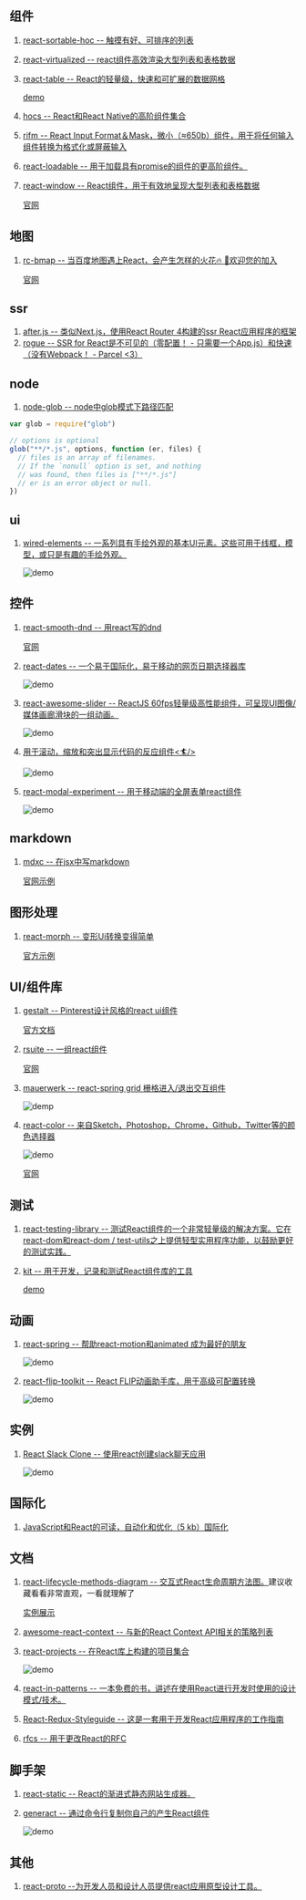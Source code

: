 ## 组件
1. [react-sortable-hoc -- 触摸有好、可排序的列表](https://github.com/clauderic/react-sortable-hoc)
2. [react-virtualized -- react组件高效渲染大型列表和表格数据](https://github.com/bvaughn/react-virtualized)
3. [react-table --  React的轻量级，快速和可扩展的数据网格](https://github.com/react-tools/react-table)
    
    [demo](https://react-table.js.org/#/story/simple-table)
4. [hocs -- React和React Native的高阶组件集合](https://github.com/deepsweet/hocs)
5. [rifm -- React Input Format＆Mask，微小（≈650b）组件，用于将任何输入组件转换为格式化或屏蔽输入](https://github.com/istarkov/rifm)
6. [react-loadable -- 用于加载具有promise的组件的更高阶组件。](https://github.com/jamiebuilds/react-loadable)
7. [react-window -- React组件，用于有效地呈现大型列表和表格数据](https://github.com/bvaughn/react-window)

    [官网](https://react-window.now.sh/#/examples/list/fixed-size)
## 地图
1. [rc-bmap -- 当百度地图遇上React，会产生怎样的火花🔥 🎉欢迎您的加入](https://github.com/jser-club/rc-bmap)

	[官网](https://bmap.jser-club.com/)

## ssr
1. [after.js -- 类似Next.js，使用React Router 4构建的ssr React应用程序的框架](https://github.com/jaredpalmer/after.js)
2. [rogue -- SSR for React是不可见的（零配置！ - 只需要一个App.js）和快速（没有Webpack！ - Parcel <3）](https://github.com/alidcastano/rogue)
## node
1. [node-glob -- node中glob模式下路径匹配](https://github.com/isaacs/node-glob)
```js
var glob = require("glob")

// options is optional
glob("**/*.js", options, function (er, files) {
  // files is an array of filenames.
  // If the `nonull` option is set, and nothing
  // was found, then files is ["**/*.js"]
  // er is an error object or null.
})
```
## ui
1. [wired-elements -- 一系列具有手绘外观的基本UI元素。这些可用于线框，模型，或只是有趣的手绘外观。](https://github.com/wiredjs/wired-elements)

    ![demo](https://camo.githubusercontent.com/d06779580c38ad9fc939c7599f4623598a5e6b98/68747470733a2f2f692e696d6775722e636f6d2f717474506c6c672e706e67)
## 控件
1. [react-smooth-dnd -- 用react写的dnd](https://github.com/kutlugsahin/react-smooth-dnd)

    [官网](https://kutlugsahin.github.io/smooth-dnd-demo/)
2. [react-dates -- 一个易于国际化，易于移动的网页日期选择器库](https://github.com/airbnb/react-dates)
    
    ![demo](https://raw.githubusercontent.com/airbnb/react-dates/master/react-dates-demo.gif)
3. [react-awesome-slider -- ReactJS 60fps轻量级高性能组件，可呈现UI图像/媒体画廊滑块的一组动画。](https://github.com/rcaferati/react-awesome-slider)

    ![demo](https://github.com/rcaferati/react-awesome-slider/raw/master/demo/public/images/demo-bojack-mobile.gif)
4. [用于滚动，缩放和突出显示代码的反应组件<🏄/>](https://github.com/pomber/code-surfer)

	![demo](https://raw.githubusercontent.com/pomber/code-surfer/master/other/sample.gif)
5. [react-modal-experiment -- 用于移动端的全屏表单react组件](https://github.com/stereobooster/react-modal-experiment)

	![demo](https://camo.githubusercontent.com/7829b2dcc921447e750e09e8316930e30c596c9e/68747470733a2f2f74686570726163746963616c6465762e73332e616d617a6f6e6177732e636f6d2f692f646274366d6f6f677076336b717570326b3077652e676966)
## markdown
1. [mdxc -- 在jsx中写markdown](https://github.com/jamesknelson/mdxc)

    [官网示例](http://dump.jamesknelson.com/mdxc-playground.html)

## 图形处理
1. [react-morph -- 变形Ui转换变得简单](https://github.com/brunnolou/react-morph)
    
    [官方示例](https://brunnolou.github.io/react-morph/?selectedKind=Advanced&selectedStory=Morphing%20from%20card%20to%20details&full=0&addons=0&stories=1&panelRight=0)
    
## UI/组件库
1. [gestalt -- Pinterest设计风格的react ui组件](https://github.com/pinterest/gestalt)
    
    [官方文档](https://pinterest.github.io/Box)
2. [rsuite -- 一组react组件](https://github.com/rsuite/rsuite)
    
    [官网](https://rsuitejs.com)
3. [mauerwerk -- react-spring grid 栅格进入/退出交互组件](https://github.com/drcmda/mauerwerk)

    ![demp](https://github.com/drcmda/mauerwerk/raw/master/assets/grid.gif)
4. [react-color -- 来自Sketch，Photoshop，Chrome，Github，Twitter等的颜色选择器](https://github.com/casesandberg/react-color)

    ![demo](https://camo.githubusercontent.com/cf6a12e93cfa2e84b49f1cc4343f5f509c5ff54c/68747470733a2f2f6d656469612e67697068792e636f6d2f6d656469612f32364666676754353371453330344377452f67697068792e676966)

    [官网](http://casesandberg.github.io/react-color/)
## 测试
1. [react-testing-library -- 测试React组件的一个非常轻量级的解决方案。它在react-dom和react-dom / test-utils之上提供轻型实用程序功能，以鼓励更好的测试实践。](https://github.com/kentcdodds/react-testing-library)
2. [kit -- 用于开发，记录和测试React组件库的工具 ](https://github.com/c8r/kit)

    [demo](https://github.com/c8r/kit/raw/master/docs/demo.gif)
## 动画
1. [react-spring -- 帮助react-motion和animated 成为最好的朋友](https://github.com/drcmda/react-spring)
    
    ![demo](https://github.com/drcmda/react-spring/raw/master/assets/reveal.gif)
2. [react-flip-toolkit -- React FLIP动画助手库，用于高级可配置转换](https://github.com/aholachek/react-flip-toolkit)

    ![demo](https://github.com/aholachek/react-flip-toolkit/raw/master/example-assets/photogrid.gif)
## 实例
1. [React Slack Clone -- 使用react创建slack聊天应用](https://github.com/pusher/react-slack-clone)
    
    ![demo](https://user-images.githubusercontent.com/1457604/35891289-687ad6ec-0b9b-11e8-99cc-ffbad31a017e.gif)
## 国际化
1. [JavaScript和React的可读，自动化和优化（5 kb）国际化](https://github.com/lingui/js-lingui)
## 文档
1. [react-lifecycle-methods-diagram -- 交互式React生命周期方法图。](https://github.com/wojtekmaj/react-lifecycle-methods-diagram)建议收藏看看非常直观，一看就理解了
    
    [实例展示](http://projects.wojtekmaj.pl/react-lifecycle-methods-diagram/)
2. [awesome-react-context -- 与新的React Context API相关的策略列表](https://github.com/diegohaz/awesome-react-context)
3. [react-projects -- 在React库上构建的项目集合](https://github.com/ajayns/react-projects)
    
    ![demo](https://camo.githubusercontent.com/3fb5af147b1a6b896122acda4cd10ab36615bbd1/68747470733a2f2f6d656469612e67697068792e636f6d2f6d656469612f6c30485568684174623836765941486b592f67697068792e676966)
4. [react-in-patterns -- 一本免费的书，讲述在使用React进行开发时使用的设计模式/技术。](https://github.com/krasimir/react-in-patterns)
5. [React-Redux-Styleguide -- 这是一套用于开发React应用程序的工作指南](https://github.com/iraycd/React-Redux-Styleguide)
6. [rfcs -- 用于更改React的RFC](https://github.com/reactjs/rfcs)
## 脚手架
1. [react-static -- React的渐进式静态网站生成器。](https://github.com/nozzle/react-static)
2. [generact -- 通过命令行复制你自己的产生React组件](https://github.com/diegohaz/generact)
    
    ![demo](https://user-images.githubusercontent.com/3068563/27687316-bb5bd832-5cac-11e7-9761-c489e5a3a9f0.gif)
## 其他
1. [react-proto --为开发人员和设计人员提供react应用原型设计工具。](https://github.com/React-Proto/react-proto)